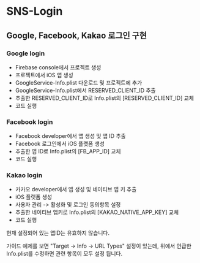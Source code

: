 # SNS-Login

## Google, Facebook, Kakao 로그인 구현

### Google login
- Firebase console에서 프로젝트 생성
- 프로젝트에서 iOS 앱 생성
- GoogleService-Info.plist 다운로드 및 프로젝트에 추가
- GoogleService-Info.plist에서 RESERVED_CLIENT_ID 추출
- 추출한 RESERVED_CLIENT_ID로 Info.plist의 [RESERVED_CLIENT_ID] 교체
- 코드 실행

### Facebook login
  - Facebook developer에서 앱 생성 및 앱 ID 추출
  - Facebook 로그인에서 iOS 플랫폼 생성
  - 추출한 앱 ID로 Info.plist의 [FB_APP_ID] 교체
  - 코드 실행

### Kakao login
  - 카카오 developer에서 앱 생성 및 네이티브 앱 키 추출
  - iOS 플랫폼 생성
  - 사용자 관리 -> 활성화 및 로그인 동의항목 설정
  - 추출한 네이티브 앱키로 Info.plist의 [KAKAO_NATIVE_APP_KEY] 교체
  - 코드 실행

현재 설정되어 있는 앱ID는 유효하지 않습니다.

가이드 예제를 보면 "Target -> Info -> URL Types" 설정이 있는데, 위에서 언급한 Info.plist를 수정하면 관련 항목이 모두 설정 됩니다. 
